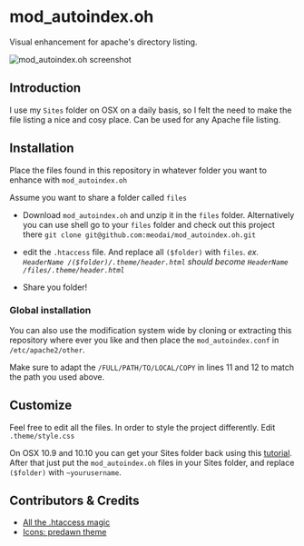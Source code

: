 # mod_autoindex.oh
Visual enhancement for apache's directory listing.

![mod_autoindex.oh screenshot](http://s17.postimg.org/ksod9t0cf/Screen_Shot_2014_10_21_at_19_34_34.png)

## Introduction
I use my `Sites` folder on OSX on a daily basis, so I felt the need to make the file listing a nice and cosy place. Can be used for any Apache file listing.

## Installation
Place the files found in this repository in whatever folder you want to enhance with `mod_autoindex.oh`

Assume you want to share a folder called `files`
- Download `mod_autoindex.oh` and unzip it in the `files` folder. Alternatively you can use shell go to your `files` folder and check out this project there `git clone git@github.com:meodai/mod_autoindex.oh.git`

- edit the `.htaccess` file. And replace all `($folder)` with `files`.
  *ex. `HeaderName /($folder)/.theme/header.html` should become `HeaderName /files/.theme/header.html`*

- Share you folder!

### Global installation
You can also use the modification system wide by cloning or extracting this repository where ever you like and then place the `mod_autoindex.conf` in `/etc/apache2/other`.

Make sure to adapt the `/FULL/PATH/TO/LOCAL/COPY` in lines 11 and 12 to match the path you used above.

## Customize
Feel free to edit all the files. In order to style the project differently. Edit `.theme/style.css`

On OSX 10.9 and 10.10 you can get your Sites folder back using this [tutorial](http://coolestguidesontheplanet.com/get-apache-mysql-php-phpmyadmin-working-osx-10-10-yosemite/). After that just put the `mod_autoindex.oh` files in your Sites folder, and replace `($folder)` with `~yourusername`.


## Contributors & Credits
- [All the .htaccess magic](http://perishablepress.com/better-default-directory-views-with-htaccess/)
- [Icons: predawn theme](https://github.com/jamiewilson/predawn/tree/master/icons)
